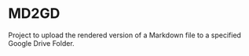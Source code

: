 # MD2GD
Project to upload the rendered version of a Markdown file to a specified Google Drive Folder.
